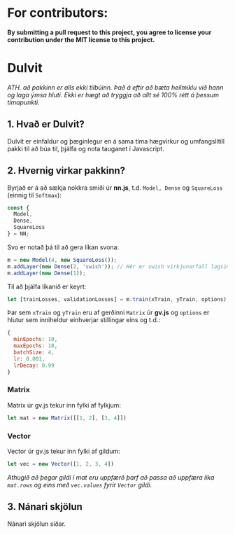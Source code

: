 # For contributors:
**By submitting a pull request to this project, 
you agree to license your contribution under the MIT license 
to this project.**

# Dulvit
*ATH. að pakkinn er alls ekki tilbúinn. Það á eftir að bæta heilmiklu við hann og laga ýmsa hluti. Ekki er hægt að tryggja að allt sé 100% rétt á þessum tímapunkti.*


## 1.  Hvað er Dulvit?
Dulvit er einfaldur og þæginlegur en á sama tíma hægvirkur og umfangslítill pakki til að búa til, þjálfa og nota tauganet í Javascript.

## 2.  Hvernig virkar pakkinn?
Byrjað er á að sækja nokkra smiði úr **nn.js**, t.d. ```Model, Dense``` og ```SquareLoss``` (einnig til ```Softmax```):
```javascript
const {
  Model,
  Dense,
  SquareLoss
} = NN;
```

Svo er notað þá til að gera líkan svona:

```javascript
m = new Model(4, new SquareLoss());
m.addLayer(new Dense(2, 'swish')); // Hér er swish virkjunarfall lagsins
m.addLayer(new Dense(1));
```

Til að þjálfa líkanið er keyrt:
```javascript
let [trainLosses, validationLosses] = m.train(xTrain, yTrain, options);
```

Þar sem ```xTrain``` og ```yTrain``` eru af gerðinni ```Matrix``` úr **gv.js** og ```options``` er hlutur sem inniheldur einhverjar stillingar eins og t.d.:
```javascript
{
  minEpochs: 10,
  maxEpochs: 10,
  batchSize: 4,
  lr: 0.001,
  lrDecay: 0.99
}
```


### Matrix
Matrix úr gv.js tekur inn fylki af fylkjum:
```javascript
let mat = new Matrix([[1, 2], [3, 4]])
```

### Vector
Vector úr gv.js tekur inn fylki af gildum:
```javascript
let vec = new Vector([1, 2, 3, 4])
```

*Athugið að þegar gildi í mat eru uppfærð þarf að passa að uppfæra líka ```mat.rows``` og eins með ```vec.values``` fyrir ```Vector``` gildi.*

## 3. Nánari skjölun
Nánari skjölun síðar.
